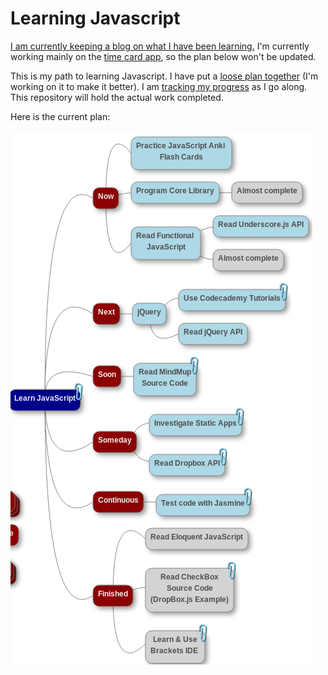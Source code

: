 # Learning Javascript

[I am currently keeping a blog on what I have been learning.](http://thisisafiller-jon.tumblr.com/) I'm currently working mainly on the [time card app](https://github.com/jon49/Tiem), so the plan below won't be updated.

This is my path to learning Javascript. I have put a [loose plan together](http://simp.ly/publish/WRcBwL) (I'm working on it to make it better). I am [tracking my progress](http://simp.ly/publish/53WClK) as I go along. This repository will hold the actual work completed.

Here is the current plan:

![Map of current plan to learn JavaScript with completed items.](images/LearnJS.png)
